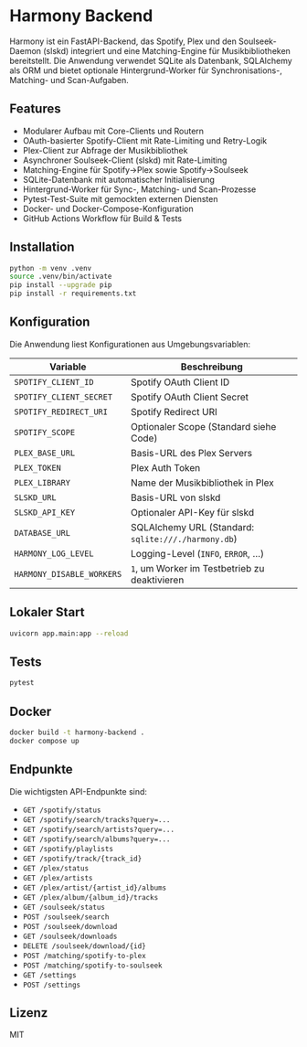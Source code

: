 # Harmony Backend

Harmony ist ein FastAPI-Backend, das Spotify, Plex und den Soulseek-Daemon (slskd) integriert und eine Matching-Engine für Musikbibliotheken bereitstellt. Die Anwendung verwendet SQLite als Datenbank, SQLAlchemy als ORM und bietet optionale Hintergrund-Worker für Synchronisations-, Matching- und Scan-Aufgaben.

## Features

- Modularer Aufbau mit Core-Clients und Routern
- OAuth-basierter Spotify-Client mit Rate-Limiting und Retry-Logik
- Plex-Client zur Abfrage der Musikbibliothek
- Asynchroner Soulseek-Client (slskd) mit Rate-Limiting
- Matching-Engine für Spotify→Plex sowie Spotify→Soulseek
- SQLite-Datenbank mit automatischer Initialisierung
- Hintergrund-Worker für Sync-, Matching- und Scan-Prozesse
- Pytest-Test-Suite mit gemockten externen Diensten
- Docker- und Docker-Compose-Konfiguration
- GitHub Actions Workflow für Build & Tests

## Installation

```bash
python -m venv .venv
source .venv/bin/activate
pip install --upgrade pip
pip install -r requirements.txt
```

## Konfiguration

Die Anwendung liest Konfigurationen aus Umgebungsvariablen:

| Variable               | Beschreibung                                  |
|------------------------|-----------------------------------------------|
| `SPOTIFY_CLIENT_ID`    | Spotify OAuth Client ID                        |
| `SPOTIFY_CLIENT_SECRET`| Spotify OAuth Client Secret                    |
| `SPOTIFY_REDIRECT_URI` | Spotify Redirect URI                           |
| `SPOTIFY_SCOPE`        | Optionaler Scope (Standard siehe Code)         |
| `PLEX_BASE_URL`        | Basis-URL des Plex Servers                     |
| `PLEX_TOKEN`           | Plex Auth Token                                |
| `PLEX_LIBRARY`         | Name der Musikbibliothek in Plex               |
| `SLSKD_URL`            | Basis-URL von slskd                            |
| `SLSKD_API_KEY`        | Optionaler API-Key für slskd                   |
| `DATABASE_URL`         | SQLAlchemy URL (Standard: `sqlite:///./harmony.db`) |
| `HARMONY_LOG_LEVEL`    | Logging-Level (`INFO`, `ERROR`, …)             |
| `HARMONY_DISABLE_WORKERS` | `1`, um Worker im Testbetrieb zu deaktivieren |

## Lokaler Start

```bash
uvicorn app.main:app --reload
```

## Tests

```bash
pytest
```

## Docker

```bash
docker build -t harmony-backend .
docker compose up
```

## Endpunkte

Die wichtigsten API-Endpunkte sind:

- `GET /spotify/status`
- `GET /spotify/search/tracks?query=...`
- `GET /spotify/search/artists?query=...`
- `GET /spotify/search/albums?query=...`
- `GET /spotify/playlists`
- `GET /spotify/track/{track_id}`
- `GET /plex/status`
- `GET /plex/artists`
- `GET /plex/artist/{artist_id}/albums`
- `GET /plex/album/{album_id}/tracks`
- `GET /soulseek/status`
- `POST /soulseek/search`
- `POST /soulseek/download`
- `GET /soulseek/downloads`
- `DELETE /soulseek/download/{id}`
- `POST /matching/spotify-to-plex`
- `POST /matching/spotify-to-soulseek`
- `GET /settings`
- `POST /settings`

## Lizenz

MIT
